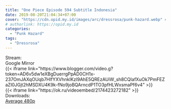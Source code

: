 ```yaml
---
title: "One Piece Episode 594 Subtitle Indonesia"
date: 2019-08-20T21:04:34+07:00
cover: "https://cdn.opid.my.id/images/arc/dressrosa/punk-hazard.webp" # Optional, cover
# authorlink: https://opid.my.id
categories:
  - "Punk Hazard"
tags:
  - "Dressrosa"
---
```

<div class="ui menu violet borderless inverted">
  <div class="header item active">
        Stream:
    </div>
  <a class="active item" data-tab="google">
    <i class="google drive icon"></i> Google
  </a>
  <a class="item nounderline" data-tab="mirror">
    <i class="odnoklassniki icon"></i> Mirror
  </a>
</div>
<div class="ui bottom attached tab segment active" style="border:0 !important;" data-tab="google">
{{< iframe link="https://www.blogger.com/video.g?token=AD6v5dw1eXBgDuerrgPpAD0CH1x-237OmJAXqOUqb7HlfYXVhnkIKzl9AhE5QREzAUiW_sh8CQIafXuOk7PmFEZaZI0JGjt2hMSDXU4K9k-fNo9joBQArncdP1TO3pfHLWxsmaPf6v4" >}}
</div>
<div class="ui bottom attached tab segment" style="border:0 !important;" data-tab="mirror">
{{< iframe link="https://ok.ru/videoembed/2174423272182" >}}
</div>
<div class="ui menu violet borderless inverted">
  <div class="header item active">
        Downloads:
    </div>
  <a class="item nounderline" href="https://ouo.io/EuM2FX" target="_blank" rel="dofollow"><i class="google drive icon"></i>
    Average 480p</a>
</div>